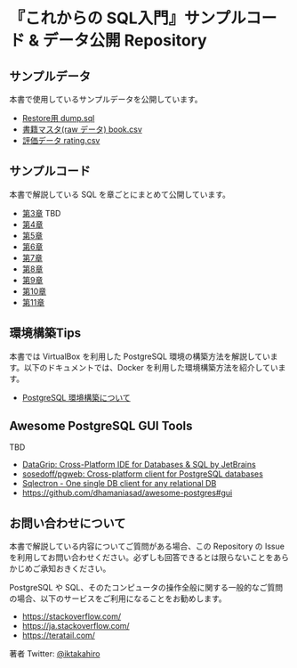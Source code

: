 # 『これからの SQL入門』サンプルコード & データ公開 Repository

## サンプルデータ

本書で使用しているサンプルデータを公開しています。

-  [Restore用 dump.sql](./data/dump.sql)
-  [書籍マスタ(raw データ) book.csv](./data/book.csv)
-  [評価データ rating.csv](./data/rating.csv)

## サンプルコード

本書で解説している SQL を章ごとにまとめて公開しています。

- [第3章](./sample_sql/chapter03.sql) TBD
- [第4章](./sample_sql/chapter04.sql)
- [第5章](./sample_sql/chapter05.sql)
- [第6章](./sample_sql/chapter06.sql)
- [第7章](./sample_sql/chapter07.sql)
- [第8章](./sample_sql/chapter08.sql)
- [第9章](./sample_sql/chapter09.sql)
- [第10章](./sample_sql/chapter10.sql)
- [第11章](./sample_sql/chapter11.sql)

## 環境構築Tips

本書では VirtualBox を利用した PostgreSQL 環境の構築方法を解説しています。以下のドキュメントでは、Docker を利用した環境構築方法を紹介しています。

- [PostgreSQL 環境構築について](./docs/environment.md)

## Awesome PostgreSQL GUI Tools

TBD

- [DataGrip: Cross\-Platform IDE for Databases & SQL by JetBrains](https://www.jetbrains.com/datagrip/)
- [sosedoff/pgweb: Cross\-platform client for PostgreSQL databases](https://github.com/sosedoff/pgweb)
- [Sqlectron \- One single DB client for any relational DB](https://sqlectron.github.io/)
- https://github.com/dhamaniasad/awesome-postgres#gui

## お問い合わせについて

本書で解説している内容についてご質問がある場合、この Repository の Issue を利用してお問い合わせください。必ずしも回答できるとは限らないことをあらかじめご承知おきください。

PostgreSQL や SQL、そのたコンピュータの操作全般に関する一般的なご質問の場合、以下のサービスをご利用になることをお勧めします。

- https://stackoverflow.com/
- https://ja.stackoverflow.com/
- https://teratail.com/

著者 Twitter: [@iktakahiro](https://twitter.com/iktakahiro)
